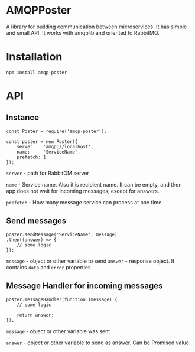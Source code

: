 # AMQPPoster
A library for building communication between microservices.
It has simple and small API.
It works with amqplib and oriented to RabbitMQ.

# Installation
```
npm install amqp-poster
```

# API

## Instance
```
const Poster = require('amqp-poster');

const poster = new Poster({
	server:   'amqp://localhost',
	name:     'ServiceName',
	prefetch: 1
});
```

```server``` - path for RabbitQM server

```name``` - Service name. Also it is recipient name. It can be empty, and then app does not wait for incoming messages, except for answers.

```prefetch``` - How many message service can process at one time

## Send messages
```
poster.sendMessage('ServiceName', message)
.then((answer) => {
	// some logic
});
```

```message``` - object or other variable to send
```answer``` - response object. It contains ```data``` and ```error``` properties

## Message Handler for incoming messages
```
poster.messageHandler(function (message) {
	// some logic
	
	return answer;
});
```

```message``` - object or other variable was sent

```answer``` - object or other variable to send as answer. Can be Promised value

